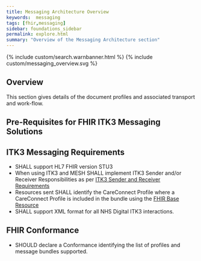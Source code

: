 ```yaml
---
title: Messaging Architecture Overview
keywords:  messaging
tags: [fhir,messaging]
sidebar: foundations_sidebar
permalink: explore.html
summary: "Overview of the Messaging Architecture section"
---
```


{% include custom/search.warnbanner.html %}
{% include custom/messaging_overview.svg %}

## Overview ##

This section gives details of the document profiles and associated transport and work-flow. 

## Pre-Requisites for FHIR ITK3 Messaging Solutions ##

## ITK3 Messaging Requirements ##

- SHALL support HL7 FHIR version STU3
- When using ITK3 and MESH SHALL implement ITK3 Sender and/or Receiver Responsibilities as per [ITK3 Sender and Receiver Requirements](..\explore_snd&rec_req.html)
- Resources sent SHALL identify the CareConnect Profile where a CareConnect Profile is included in the bundle using the [FHIR Base Resource](https://hl7.org/fhir/resource-definitions.html#Resource.meta)
- SHALL support XML format for all NHS Digital ITK3 interactions.


## FHIR Conformance ##

- SHOULD declare a Conformance identifying the list of profiles and message bundles supported.






